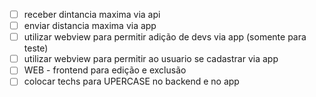 - [ ] receber dintancia maxima via api
- [ ] enviar distancia maxima via app
- [ ] utilizar webview para permitir adição de devs via app (somente para teste)
- [ ] utilizar webview para permitir ao usuario se cadastrar via app
- [ ] WEB - frontend para edição e exclusão
- [ ] colocar techs para UPERCASE no backend e no app